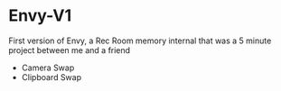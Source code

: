 # Envy-V1

First version of Envy, a Rec Room memory internal that was a 5 minute project between me and a friend

- Camera Swap
- Clipboard Swap
